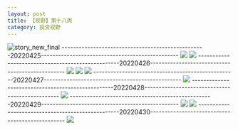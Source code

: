 ```yaml
---
layout: post
title: 【视野】第十八周
category: 投资视野
---
```

![story_new_final](http://rab41f8zg.hd-bkt.clouddn.com/img/story_new_final_0322.png)
--------------------------------------------------20220425------------------------------------------------
![](http://ran7ztk3m.hd-bkt.clouddn.com/img/factors-220425-1.png)
![](http://ran7ztk3m.hd-bkt.clouddn.com/img/long-time-see-220425-1.jpeg)
--------------------------------------------------20220426------------------------------------------------
![](http://ran7ztk3m.hd-bkt.clouddn.com/img/factors-220426-1.png)
![](http://ran7ztk3m.hd-bkt.clouddn.com/img/factors-220426-2.png)
![](http://ran7ztk3m.hd-bkt.clouddn.com/img/factors-220426-3.png)
--------------------------------------------------20220427------------------------------------------------
![](http://ran7ztk3m.hd-bkt.clouddn.com/img/factors-220427-1.png)
--------------------------------------------------20220428------------------------------------------------
![](http://ran7ztk3m.hd-bkt.clouddn.com/img/factors-220428-1.png)
--------------------------------------------------20220429------------------------------------------------
![](http://ran7ztk3m.hd-bkt.clouddn.com/img/factors-220429-1.png)
![](http://ran7ztk3m.hd-bkt.clouddn.com/img/factors-220429-2.png)
--------------------------------------------------20220430------------------------------------------------
![](http://ran7ztk3m.hd-bkt.clouddn.com/img/factors-220430-1.png)
  




